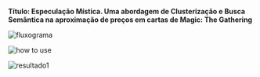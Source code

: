 **Título: Especulação Mística. Uma abordagem de Clusterização e
Busca Semântica na aproximação de preços em cartas de
Magic: The Gathering**

![fluxograma](https://github.com/user-attachments/assets/7de03b53-ba59-4158-a227-fe18498eadf1)

![how to use](https://github.com/user-attachments/assets/ad543dc0-70d0-4df5-9371-ea435a74908e)

![resultado1](https://github.com/user-attachments/assets/057b82cb-bd03-43b7-b3ac-8f6da06742e2)


